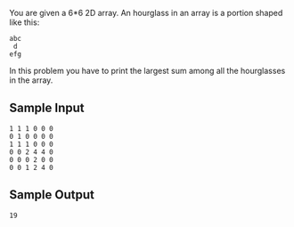 You are given a 6*6 2D array. An hourglass in an array is a portion shaped like this:
```
abc
 d
efg
```

In this problem you have to print the largest sum among all the hourglasses in the array.

## Sample Input
```
1 1 1 0 0 0
0 1 0 0 0 0
1 1 1 0 0 0
0 0 2 4 4 0
0 0 0 2 0 0
0 0 1 2 4 0
```

## Sample Output
```
19
```